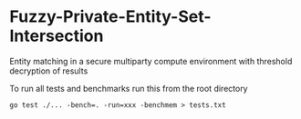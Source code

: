 # Fuzzy-Private-Entity-Set-Intersection
Entity matching in a secure multiparty compute environment with threshold decryption of results

To run all tests and benchmarks run this from the root directory

```{bash}
go test ./... -bench=. -run=xxx -benchmem > tests.txt
```